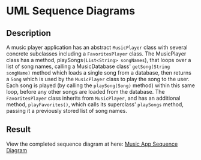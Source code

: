 # UML Sequence Diagrams

## Description
A music player application has an abstract `MusicPlayer` class with several concrete subclasses including a `FavoritesPlayer` class. The MusicPlayer class has a method, playSongs`(List<String> songNames`), that loops over a list of song names, calling a MusicDatabase class' `getSong(String songName)` method which loads a single song from a database, then returns a `Song` which is used by the `MusicPlayer` class to play the song to the user. Each song is played (by calling the `playSong(Song)` method) within this same loop, before any other songs are loaded from the database. The `FavoritesPlayer` class inherits from `MusicPlayer`, and has an additional method, `playFavorites()`, which calls its superclass' `playSongs` method, passing it a previously stored list of song names.

## Result

View the completed sequence diagram at here: [Music App Sequence Diagram](Music%20Application%20Sequence%20Diagram.pdf)
